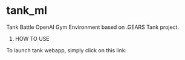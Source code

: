 # tank_ml
Tank Battle OpenAI Gym Environment based on .GEARS Tank project.

1. HOW TO USE

To launch tank webapp, simply click on this link: 
